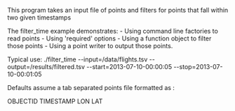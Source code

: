 This program takes an input file of points and filters for points that fall within
two given timestamps

The filter_time example demonstrates:
    - Using command line factories to read points
    - Using 'required' options
    - Using a function object to filter those points
    - Using a point writer to output those points.

Typical use:
    ./filter_time --input=/data/flights.tsv --output=/results/filtered.tsv --start=2013-07-10-00:00:05 --stop=2013-07-10-00:01:05

Defaults assume a tab separated points file formatted as :

OBJECTID TIMESTAMP LON LAT